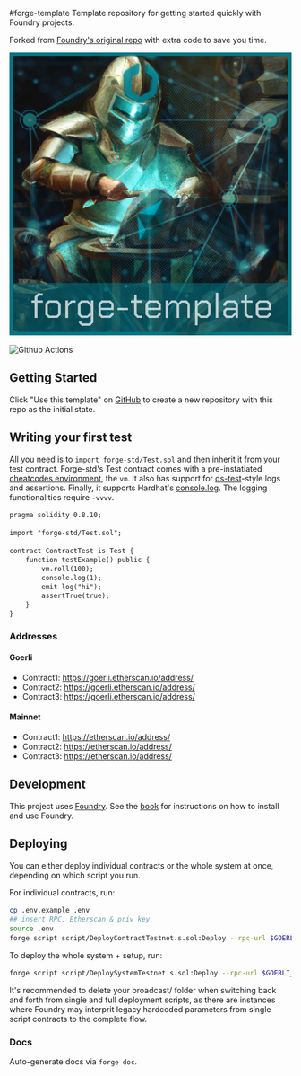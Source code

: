 #forge-template </h1>
Template repository for getting started quickly with Foundry projects. 

Forked from [Foundry's original repo](https://github.com/foundry-rs/forge-template/) with extra code to save you time.

![img](./img/forge-template.png)

![Github Actions](https://github.com/foundry-rs/forge-template/workflows/CI/badge.svg)

<!-- ![Foundry Tests](https://github.com/pollum-io/forge-template/workflows/Foundry Tests/badge.svg)

![Slither Lints](https://github.com/pollum-io/forge-template/workflows/Lints/badge.svg) -->

## Getting Started

Click "Use this template" on [GitHub](https://github.com/pollum-io/forge-template) to create a new repository with this repo as the initial state.

## Writing your first test

All you need is to `import forge-std/Test.sol` and then inherit it from your test contract. Forge-std's Test contract comes with a pre-instatiated [cheatcodes environment](https://book.getfoundry.sh/cheatcodes/), the `vm`. It also has support for [ds-test](https://book.getfoundry.sh/reference/ds-test.html)-style logs and assertions. Finally, it supports Hardhat's [console.log](https://github.com/brockelmore/forge-std/blob/master/src/console.sol). The logging functionalities require `-vvvv`.

```solidity
pragma solidity 0.8.10;

import "forge-std/Test.sol";

contract ContractTest is Test {
    function testExample() public {
        vm.roll(100);
        console.log(1);
        emit log("hi");
        assertTrue(true);
    }
}
```

### Addresses
#### Goerli
- Contract1: https://goerli.etherscan.io/address/
- Contract2: https://goerli.etherscan.io/address/
- Contract3: https://goerli.etherscan.io/address/
#### Mainnet
- Contract1: https://etherscan.io/address/
- Contract2: https://etherscan.io/address/
- Contract3: https://etherscan.io/address/

## Development

This project uses [Foundry](https://getfoundry.sh). See the [book](https://book.getfoundry.sh/getting-started/installation.html) for instructions on how to 
install and use Foundry.

## Deploying

You can either deploy individual contracts or the whole system at once, depending on which script you run.

For individual contracts, run:
```bash
cp .env.example .env
## insert RPC, Etherscan & priv key
source .env
forge script script/DeployContractTestnet.s.sol:Deploy --rpc-url $GOERLI_RPC_URL --broadcast --verify -vvvv
```

To deploy the whole system + setup, run:
```bash
forge script script/DeploySystemTestnet.s.sol:Deploy --rpc-url $GOERLI_RPC_URL --broadcast --verify -vvvv
```

It's recommended to delete your broadcast/ folder when switching back and forth from single and full deployment scripts, as there are instances where Foundry may interprit legacy hardcoded parameters from single script contracts to the complete flow.

### Docs
Auto-generate docs via `forge doc`.